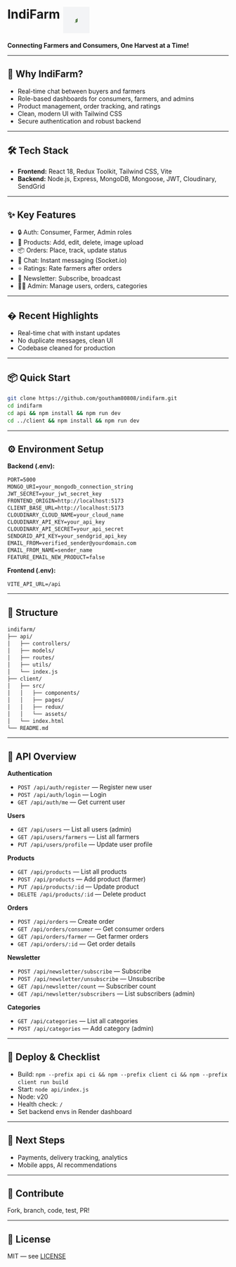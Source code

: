 # IndiFarm <img src="client/src/assets/placeholder.png" alt="Logo" width="60" height="60" align="top" />

**Connecting Farmers and Consumers, One Harvest at a Time!**

---

## 🚀 Why IndiFarm?

- Real-time chat between buyers and farmers
- Role-based dashboards for consumers, farmers, and admins
- Product management, order tracking, and ratings
- Clean, modern UI with Tailwind CSS
- Secure authentication and robust backend

---

## 🛠️ Tech Stack

- **Frontend:** React 18, Redux Toolkit, Tailwind CSS, Vite
- **Backend:** Node.js, Express, MongoDB, Mongoose, JWT, Cloudinary, SendGrid

---

## ✨ Key Features

- 🔒 Auth: Consumer, Farmer, Admin roles
- 🛒 Products: Add, edit, delete, image upload
- 📦 Orders: Place, track, update status
- 💬 Chat: Instant messaging (Socket.io)
- ⭐ Ratings: Rate farmers after orders
- 📰 Newsletter: Subscribe, broadcast
- 🧑‍💼 Admin: Manage users, orders, categories

---

## � Recent Highlights

- Real-time chat with instant updates
- No duplicate messages, clean UI
- Codebase cleaned for production

---

## 📦 Quick Start

```bash
git clone https://github.com/goutham80808/indifarm.git
cd indifarm
cd api && npm install && npm run dev
cd ../client && npm install && npm run dev
```

---

## ⚙️ Environment Setup

**Backend (.env):**
```
PORT=5000
MONGO_URI=your_mongodb_connection_string
JWT_SECRET=your_jwt_secret_key
FRONTEND_ORIGIN=http://localhost:5173
CLIENT_BASE_URL=http://localhost:5173
CLOUDINARY_CLOUD_NAME=your_cloud_name
CLOUDINARY_API_KEY=your_api_key
CLOUDINARY_API_SECRET=your_api_secret
SENDGRID_API_KEY=your_sendgrid_api_key
EMAIL_FROM=verified_sender@yourdomain.com
EMAIL_FROM_NAME=sender_name
FEATURE_EMAIL_NEW_PRODUCT=false
```

**Frontend (.env):**
```
VITE_API_URL=/api
```

---

## 📁 Structure

```
indifarm/
├── api/
│   ├── controllers/
│   ├── models/
│   ├── routes/
│   ├── utils/
│   └── index.js
├── client/
│   ├── src/
│   │   ├── components/
│   │   ├── pages/
│   │   ├── redux/
│   │   └── assets/
│   └── index.html
└── README.md
```

---


## 🔧 API Overview

**Authentication**
- `POST /api/auth/register` — Register new user
- `POST /api/auth/login` — Login
- `GET /api/auth/me` — Get current user

**Users**
- `GET /api/users` — List all users (admin)
- `GET /api/users/farmers` — List all farmers
- `PUT /api/users/profile` — Update user profile

**Products**
- `GET /api/products` — List all products
- `POST /api/products` — Add product (farmer)
- `PUT /api/products/:id` — Update product
- `DELETE /api/products/:id` — Delete product

**Orders**
- `POST /api/orders` — Create order
- `GET /api/orders/consumer` — Get consumer orders
- `GET /api/orders/farmer` — Get farmer orders
- `GET /api/orders/:id` — Get order details

**Newsletter**
- `POST /api/newsletter/subscribe` — Subscribe
- `POST /api/newsletter/unsubscribe` — Unsubscribe
- `GET /api/newsletter/count` — Subscriber count
- `GET /api/newsletter/subscribers` — List subscribers (admin)

**Categories**
- `GET /api/categories` — List all categories
- `POST /api/categories` — Add category (admin)

---

## 🎯 Deploy & Checklist

- Build: `npm --prefix api ci && npm --prefix client ci && npm --prefix client run build`
- Start: `node api/index.js`
- Node: v20
- Health check: `/`
- Set backend envs in Render dashboard

---

## 🚀 Next Steps

- Payments, delivery tracking, analytics
- Mobile apps, AI recommendations

---

## 🤝 Contribute

Fork, branch, code, test, PR!

---

## 📄 License

MIT — see [LICENSE](LICENSE)
